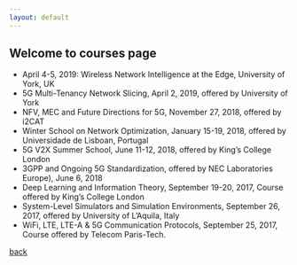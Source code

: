```yaml
---
layout: default
---
```


## Welcome to courses page

- April 4-5, 2019: Wireless Network Intelligence at the Edge, University of York, UK
- 5G Multi-Tenancy Network Slicing, April 2, 2019, offered by University of York
- NFV, MEC and Future Directions for 5G, November 27, 2018, offered by i2CAT
- Winter School on Network Optimization, January 15-19, 2018, offered by Universidade de Lisboan, Portugal
- 5G V2X Summer School, June 11-12, 2018, offered by King’s College London
- 3GPP and Ongoing 5G Standardization, offered by NEC Laboratories Europe), June 6, 2018
- Deep Learning and Information Theory, September 19-20, 2017, Course offered by King’s College London
- System-Level Simulators and Simulation Environments, September 26, 2017, offered by University of L’Aquila, Italy
- WiFi, LTE, LTE-A & 5G Communication Protocols, September 25, 2017, Course offered by Telecom Paris-Tech.

[back](./)
